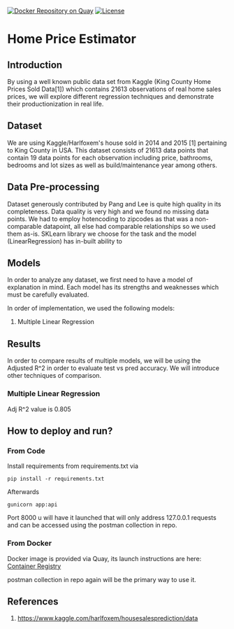 [![Docker Repository on Quay](https://quay.io/repository/wehouse/house-price-estimator/status "Docker Repository on Quay")](https://quay.io/repository/wehouse/house-price-estimator)
[![License](https://img.shields.io/badge/License-Apache%202.0-blue.svg)](https://opensource.org/licenses/Apache-2.0)

# Home Price Estimator

## Introduction
By using a well known public data set from Kaggle (King County Home Prices Sold Data[1]) which contains 21613 observations of
real home sales prices, we will explore different regression techniques and demonstrate their productionization in real life.

## Dataset
We are using Kaggle/Harlfoxem's house sold in 2014 and 2015 [1] pertaining to King County in USA. This dataset consists of 21613 data points that contain 19 data points
for each observation including price, bathrooms, bedrooms and lot sizes as well as build/maintenance year among others.

## Data Pre-processing
Dataset generously contributed by Pang and Lee is quite high quality in its completeness. Data quality is very high and we 
found no missing data points. We had to employ hotencoding to zipcodes as that was a non-comparable datapoint, all else had
comparable relationships so we used them as-is. SKLearn library we choose for the task and the model (LinearRegression) has
in-built ability to 

## Models
In order to analyze any dataset, we first need to have a model of explanation in mind. Each model has its strengths and
weaknesses which must be carefully evaluated.

In order of implementation, we used the following models:
1. Multiple Linear Regression

## Results
In order to compare results of multiple models, we will be using the Adjusted R^2 in order to evaluate test vs pred
accuracy. We will introduce other techniques of comparison.

### Multiple Linear Regression
Adj R^2 value is 0.805

## How to deploy and run?
### From Code
Install requirements from requirements.txt via 
```
pip install -r requirements.txt
```
Afterwards
```
gunicorn app:api
```
Port 8000 u will have it launched that will only address 127.0.0.1 requests and can be accessed using the postman collection in repo.

### From Docker
Docker image is provided via Quay, its launch instructions are here:
[Container Registry](https://quay.io/repository/wehouse/house-price-estimator)

postman collection in repo again will be the primary way to use it.

## References
1. https://www.kaggle.com/harlfoxem/housesalesprediction/data